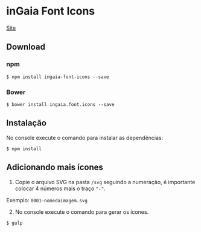 # inGaia Font Icons

[Site](https://ingaia.github.io/font.icons/)

## Download

### npm

```console
$ npm install ingaia-font-icons --save
```

### Bower

```console
$ bower install ingaia.font.icons --save
```

## Instalação

No console execute o comando para instalar as dependências:

```console
$ npm install
```

## Adicionando mais ícones

1. Copie o arquivo SVG na pasta `/svg` seguindo a numeração, é importante colocar 4 números mais o traço `"-"`.

 Exemplo:
`0001-nomedaimagem.svg`

2. No console execute o comando para gerar os ícones.

```console
$ gulp
```
